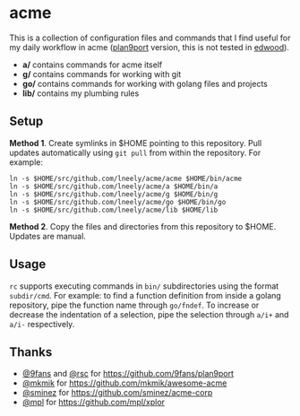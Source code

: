 # acme

This is a collection of configuration files and commands that I find
useful for my daily workflow in acme
([plan9port](https://github.com/9fans/plan9port) version, this is not
tested in [edwood](https://github.com/rjkroege/edwood)).

- **a/** contains commands for acme itself
- **g/** contains commands for working with git
- **go/** contains commands for working with golang files and projects
- **lib/** contains my plumbing rules

## Setup

**Method 1**. Create symlinks in $HOME pointing to this
repository. Pull updates automatically using `git pull` from within
the repository. For example:

```
ln -s $HOME/src/github.com/lneely/acme/acme $HOME/bin/acme
ln -s $HOME/src/github.com/lneely/acme/a $HOME/bin/a
ln -s $HOME/src/github.com/lneely/acme/g $HOME/bin/g
ln -s $HOME/src/github.com/lneely/acme/go $HOME/bin/go
ln -s $HOME/src/github.com/lneely/acme/lib $HOME/lib
```

**Method 2**. Copy the files and directories from this repository to
$HOME. Updates are manual.

## Usage

`rc` supports executing commands in `bin/` subdirectories using the
format `subdir/cmd`. For example: to find a function definition from
inside a golang repository, pipe the function name through
`go/fndef`. To increase or decrease the indentation of a selection,
pipe the selection through `a/i+` and `a/i-` respectively.

## Thanks

- [@9fans](https://github.com/9fans) and
[@rsc](https://github.com/rsc) for https://github.com/9fans/plan9port
- [@mkmik](https://github.com/mkmik) for
https://github.com/mkmik/awesome-acme
- [@sminez](https://github.com/sminez) for
https://github.com/sminez/acme-corp
- [@mpl](https://github.com/mpl) for https://github.com/mpl/xplor


